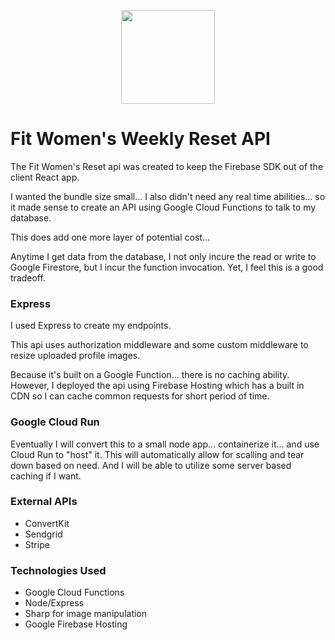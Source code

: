 <p align="center">
  <img width="150" src="https://www.dropbox.com/s/w6b4fzuxw7i71b5/fww-readme-logo.jpg?raw=1">
</p>

# Fit Women's Weekly Reset API

The Fit Women's Reset api was created to keep the Firebase SDK out of the client React app.

I wanted the bundle size small... I also didn't need any real time abilities... so it made sense to create an API using Google Cloud Functions to talk to my database.

This does add one more layer of potential cost...

Anytime I get data from the database, I not only incure the read or write to Google Firestore, but I incur the function invocation. Yet, I feel this is a good tradeoff.

### Express

I used Express to create my endpoints.

This api uses authorization middleware and some custom middleware to resize uploaded profile images.

Because it's built on a Google Function... there is no caching ability. However, I deployed the api using Firebase Hosting which has a built in CDN so I can cache common requests for short period of time.

### Google Cloud Run

Eventually I will convert this to a small node app... containerize it... and use Cloud Run to "host" it. This will automatically allow for scalling and tear down based on need. And I will be able to utilize some server based caching if I want.

### External APIs

- ConvertKit
- Sendgrid
- Stripe

### Technologies Used

- Google Cloud Functions
- Node/Express
- Sharp for image manipulation
- Google Firebase Hosting
